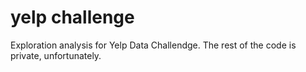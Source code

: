 # yelp challenge 

Exploration analysis for Yelp Data Challendge. The rest of the code is private, unfortunately.
